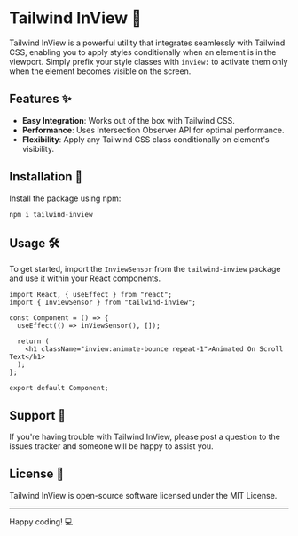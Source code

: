 # Tailwind InView 🌟

Tailwind InView is a powerful utility that integrates seamlessly with Tailwind CSS, enabling you to apply styles conditionally when an element is in the viewport. Simply prefix your style classes with `inview:` to activate them only when the element becomes visible on the screen.

## Features ✨

- **Easy Integration**: Works out of the box with Tailwind CSS.
- **Performance**: Uses Intersection Observer API for optimal performance.
- **Flexibility**: Apply any Tailwind CSS class conditionally on element's visibility.

## Installation 🚀

Install the package using npm:

```bash
npm i tailwind-inview
```

## Usage 🛠️

To get started, import the `InviewSensor` from the `tailwind-inview` package and use it within your React components.

```tsx
import React, { useEffect } from "react";
import { InviewSensor } from "tailwind-inview";

const Component = () => {
  useEffect(() => inViewSensor(), []);

  return (
    <h1 className="inview:animate-bounce repeat-1">Animated On Scroll Text</h1>
  );
};

export default Component;
```

## Support 💖

If you're having trouble with Tailwind InView, please post a question to the issues tracker and someone will be happy to assist you.

## License 📄

Tailwind InView is open-source software licensed under the MIT License.

---

Happy coding! 💻
